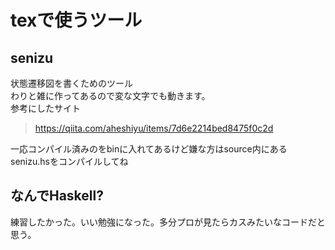 # texで使うツール

## senizu
状態遷移図を書くためのツール<br>
わりと雑に作ってあるので変な文字でも動きます。<br>
参考にしたサイト
> https://qiita.com/aheshiyu/items/7d6e2214bed8475f0c2d

一応コンパイル済みのをbinに入れてあるけど嫌な方はsource内にあるsenizu.hsをコンパイルしてね
## なんでHaskell?
練習したかった。いい勉強になった。多分プロが見たらカスみたいなコードだと思う。
